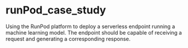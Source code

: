 # runPod_case_study
Using the RunPod platform to deploy a serverless endpoint running a machine learning model. The endpoint should be capable of receiving a request and generating a corresponding response.
